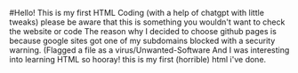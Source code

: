 #Hello!
This is my first HTML Coding (with a help of chatgpt with little tweaks)
please be aware that this is something you wouldn't want to check the website or code
The reason why I decided to choose github pages is because google sites got one of my subdomains blocked with a security warning. (Flagged a file as a virus/Unwanted-Software
And I was interesting into learning HTML so hooray! this is my first (horrible) html i've done.
